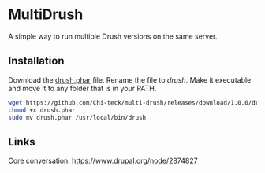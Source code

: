# MultiDrush

A simple way to run multiple Drush versions on the same server.


## Installation
Download the [drush.phar](https://github.com/Chi-teck/multi-drush/releases/download/1.0.0/drush.phar) file. Rename the file to _drush_. Make it executable and move it to any folder that is in your PATH.

```bash
wget https://github.com/Chi-teck/multi-drush/releases/download/1.0.0/drush.phar
chmod +x drush.phar
sudo mv drush.phar /usr/local/bin/drush
```


## Links

Core conversation: https://www.drupal.org/node/2874827
